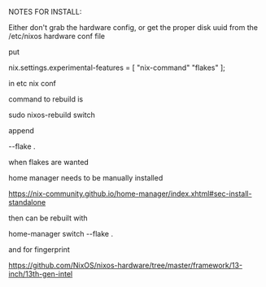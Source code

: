 NOTES FOR INSTALL:

Either don't grab the hardware config, or get the proper disk uuid from the /etc/nixos hardware conf file

put 

  nix.settings.experimental-features = [ "nix-command" "flakes" ];
  
in etc nix conf

command to rebuild is 

  sudo nixos-rebuild switch 
  
append

  --flake .
  
when flakes are wanted

home manager needs to be manually installed

  https://nix-community.github.io/home-manager/index.xhtml#sec-install-standalone
  
then can be rebuilt with 

  home-manager switch --flake .

and for fingerprint

  https://github.com/NixOS/nixos-hardware/tree/master/framework/13-inch/13th-gen-intel
